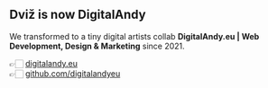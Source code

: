 ## Dviž is now DigitalAndy

We transformed to a tiny digital artists collab **DigitalAndy.eu | Web Development, Design & Marketing** since 2021.

👉🏻 [digitalandy.eu](https://digitalandy.eu)  
👉🏻 [github.com/digitalandyeu](https://github.com/digitalandyeu)
